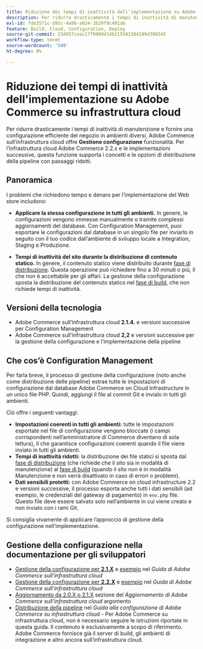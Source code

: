 ```yaml
---
title: Riduzione dei tempi di inattività dell'implementazione su Adobe Commerce su infrastruttura cloud
description: Per ridurre drasticamente i tempi di inattività di manutenzione e fornire una configurazione efficiente dello store tra gli ambienti, Adobe Commerce sull’infrastruttura cloud fornisce la funzione **Gestione della configurazione**. Per l’infrastruttura cloud Adobe Commerce 2.2.x e le implementazioni successive, questa funzione supporta i concetti e le opzioni di distribuzione della pipeline con passaggi ridotti.
exl-id: fde3571c-d95c-4a9b-a024-3b29f9c491ab
feature: Build, Cloud, Configuration, Deploy
source-git-commit: 23d957ceac17f9989d14b215582304199d398545
workflow-type: tm+mt
source-wordcount: '549'
ht-degree: 0%

---
```


# Riduzione dei tempi di inattività dell&#39;implementazione su Adobe Commerce su infrastruttura cloud

Per ridurre drasticamente i tempi di inattività di manutenzione e fornire una configurazione efficiente del negozio in ambienti diversi, Adobe Commerce sull’infrastruttura cloud offre **Gestione configurazione** funzionalità. Per l’infrastruttura cloud Adobe Commerce 2.2.x e le implementazioni successive, questa funzione supporta i concetti e le opzioni di distribuzione della pipeline con passaggi ridotti.

## Panoramica

I problemi che richiedono tempo e denaro per l’implementazione del Web store includono:

* **Applicare la stessa configurazione in tutti gli ambienti.** In genere, le configurazioni vengono immesse manualmente o tramite complessi aggiornamenti del database. Con Configuration Management, puoi esportare le configurazioni dal database in un singolo file per inviarlo in seguito con il tuo codice dall’ambiente di sviluppo locale a Integration, Staging e Produzione.

* **Tempi di inattività del sito durante la distribuzione di contenuto statico.** In genere, il contenuto statico viene distribuito durante [fase di distribuzione](https://experienceleague.adobe.com/en/docs/commerce-cloud-service/user-guide/develop/deploy/process#deploy-phase-deploy-phase). Questa operazione può richiedere fino a 30 minuti o più, il che non è accettabile per gli affari. La gestione della configurazione sposta la distribuzione del contenuto statico nel [fase di build](https://experienceleague.adobe.com/en/docs/commerce-cloud-service/user-guide/develop/deploy/process#build-phase-build-phase), che non richiede tempi di inattività.

## Versioni della tecnologia

* Adobe Commerce sull’infrastruttura cloud **2.1.4.** e versioni successive per Configuration Management
* Adobe Commerce sull’infrastruttura cloud **2,2** e versioni successive per la gestione della configurazione e l’implementazione della pipeline

## Che cos’è Configuration Management

Per farla breve, il processo di gestione della configurazione (noto anche come distribuzione delle pipeline) estrae tutte le impostazioni di configurazione dal database Adobe Commerce on Cloud Infrastructure in un unico file PHP. Quindi, aggiungi il file al commit Git e invialo in tutti gli ambienti.

Ciò offre i seguenti vantaggi:

* **Impostazioni coerenti in tutti gli ambienti:** tutte le impostazioni esportate nel file di configurazione vengono bloccate (i campi corrispondenti nell’amministratore di Commerce diventano di sola lettura), il che garantisce configurazioni coerenti quando il file viene inviato in tutti gli ambienti.
* **Tempi di inattività ridotti:** la distribuzione dei file statici si sposta dal [fase di distribuzione](https://experienceleague.adobe.com/en/docs/commerce-cloud-service/user-guide/develop/deploy/process#deploy-phase-deploy-phase) (che richiede che il sito sia in modalità di manutenzione) al [fase di build](https://experienceleague.adobe.com/en/docs/commerce-cloud-service/user-guide/develop/deploy/process#build-phase-build-phase) (quando il sito non è in modalità Manutenzione e non verrà disattivato in caso di errori o problemi).
* **Dati sensibili protetti:** con Adobe Commerce on cloud infrastructure 2.2 e versioni successive, il processo esporta anche tutti i dati sensibili (ad esempio, le credenziali del gateway di pagamento) in `env.php` file. Questo file deve essere salvato solo nell’ambiente in cui viene creato e non inviato con i rami Git.

Si consiglia vivamente di applicare l’approccio di gestione della configurazione nell’implementazione.

## Gestione della configurazione nella documentazione per gli sviluppatori

* [Gestione della configurazione per **2.1.X**](https://experienceleague.adobe.com/docs/commerce-cloud-service/user-guide/configure-store/store-settings.html) e [esempio](https://experienceleague.adobe.com/docs/commerce-cloud-service/user-guide/configure-store/store-settings.html) nel *Guida di Adobe Commerce sull’infrastruttura cloud*
* [Gestione della configurazione per **2.2.X**](https://experienceleague.adobe.com/docs/commerce-cloud-service/user-guide/configure-store/store-settings.html) e [esempio](https://experienceleague.adobe.com/docs/commerce-cloud-service/user-guide/configure-store/store-settings.html) nel *Guida di Adobe Commerce sull’infrastruttura cloud*
* [Aggiornamento da 2.0.X o 2.1.X](https://experienceleague.adobe.com/docs/commerce-cloud-service/user-guide/develop/upgrade/commerce-version.html#upgrade-from-older-versions) sezione del *Aggiornamento di Adobe Commerce sull’infrastruttura cloud* argomento
* [Distribuzione della pipeline](https://experienceleague.adobe.com/docs/commerce-operations/configuration-guide/deployment/overview.html) nel *Guida alla configurazione di Adobe Commerce su infrastruttura cloud* - Per Adobe Commerce su infrastruttura cloud, non è necessario seguire le istruzioni riportate in questa guida. Il contenuto è esclusivamente a scopo di riferimento. Adobe Commerce fornisce già il server di build, gli ambienti di integrazione e altro ancora sull’infrastruttura cloud.
